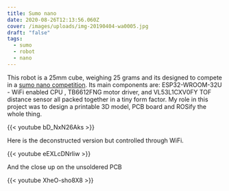 ```yaml
---
title: Sumo nano
date: 2020-08-26T12:13:56.060Z
cover: /images/uploads/img-20190404-wa0005.jpg
draft: "false"
tags:
  - sumo
  - robot
  - nano
---
```

This robot is a 25mm cube, weighing 25 grams and its designed to compete in a [sumo nano competition](https://www.youtube.com/watch?v=NY0l7nCDcOc). Its main components are: ESP32-WROOM-32U - WiFi enabled CPU , TB6612FNG motor driver, and VL53L1CXV0FY TOF distance sensor all packed together in a tiny form factor. My role in this project was to design a printable 3D model, PCB board and ROSify the whole thing.

{{< youtube bD_NxN26Aks >}}

Here is the deconstructed version but controlled through WiFi.

{{< youtube eEXLcDNrliw >}}

And the close up on the unsoldered PCB

{{< youtube XheO-sho8X8 >}}